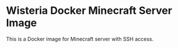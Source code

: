 # Wisteria Docker Minecraft Server Image

This is a Docker image for Minecraft server with SSH access.
